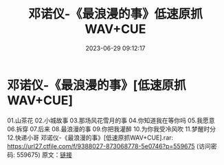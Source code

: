 ﻿---
title: 邓诺仪-《最浪漫的事》低速原抓WAV+CUE
date: 2023-06-29 09:12:17
categories: WAV车载音乐、镜像
tags: 华语中文
---
# 邓诺仪-《最浪漫的事》[低速原抓WAV+CUE]

01.山茶花
02.小城故事
03.那场风花雪月的事
04.你知道我在等你吗
05.我愿意
06.拆穿
07.后来
08.最浪漫的事
09.你把我灌醉
10.为你我受冷风吹
11.梦醒时分
12.快递小哥
邓诺仪-《最浪漫的事》[低速原抓WAV+CUE].rar: https://url27.ctfile.com/f/9388027-873068778-5e0746?p=559675
(访问密码: 559675)
原文：[链接](https://blog.sina.com.cn/s/blog_1647c7e76010312hd.html)